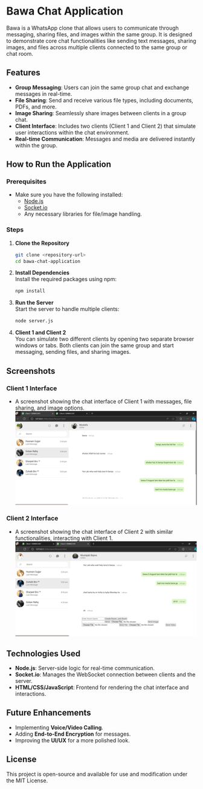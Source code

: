 # Bawa Chat Application

Bawa is a WhatsApp clone that allows users to communicate through messaging, sharing files, and images within the same group. It is designed to demonstrate core chat functionalities like sending text messages, sharing images, and files across multiple clients connected to the same group or chat room.

## Features

- **Group Messaging**: Users can join the same group chat and exchange messages in real-time.
- **File Sharing**: Send and receive various file types, including documents, PDFs, and more.
- **Image Sharing**: Seamlessly share images between clients in a group chat.
- **Client Interface**: Includes two clients (Client 1 and Client 2) that simulate user interactions within the chat environment.
- **Real-time Communication**: Messages and media are delivered instantly within the group.

## How to Run the Application

### Prerequisites

- Make sure you have the following installed:
  - [Node.js](https://nodejs.org/)
  - [Socket.io](https://socket.io/)
  - Any necessary libraries for file/image handling.

### Steps

1. **Clone the Repository**  
   ```bash
   git clone <repository-url>
   cd bawa-chat-application
   ```

2. **Install Dependencies**  
   Install the required packages using npm:  
   ```bash
   npm install
   ```

3. **Run the Server**  
   Start the server to handle multiple clients:  
   ```bash
   node server.js
   ```

4. **Client 1 and Client 2**  
   You can simulate two different clients by opening two separate browser windows or tabs. Both clients can join the same group and start messaging, sending files, and sharing images.

## Screenshots

### Client 1 Interface
- A screenshot showing the chat interface of Client 1 with messages, file sharing, and image options.
![Client 1 Interface](client/Pictures/Client1.png)

### Client 2 Interface
- A screenshot showing the chat interface of Client 2 with similar functionalities, interacting with Client 1.
![Client 2 Interface](client/Pictures/Client2.png)
## Technologies Used

- **Node.js**: Server-side logic for real-time communication.
- **Socket.io**: Manages the WebSocket connection between clients and the server.
- **HTML/CSS/JavaScript**: Frontend for rendering the chat interface and interactions.

## Future Enhancements

- Implementing **Voice/Video Calling**.
- Adding **End-to-End Encryption** for messages.
- Improving the **UI/UX** for a more polished look.

## License

This project is open-source and available for use and modification under the MIT License.

